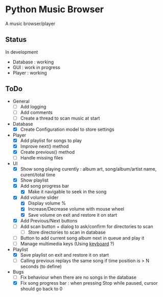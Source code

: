 # Python Music Browser

A music browser/player

## Status

In development

- Database : working
- GUI : work in progress
- Player : working

## ToDo

- General
  - [ ] Add logging
  - [ ] Add comments
  - [ ] Create a thread to scan music at start
- Database
  - [x] Create Configuration model to store settings
- Player
  - [x] Add playlist for songs to play
  - [x] Improve next() method
  - [x] Create previous() method
  - [ ] Handle missing files
- UI
  - [x] Show song playing curently : album art, song/album/artist name, curent/total time
  - [x] Show playlist
  - [x] Add song progress bar
    - [x] Make it navigable to seek in the song
  - [x] Add volume slider
    - [x] Display volume %
    - [x] Increase/Decrease volume with mouse wheel
    - [x] Save volume on exit and restore it on start
  - [x] Add Previous/Next buttons
  - [ ] Add scan button + dialog to ask/confirm for directories to scan
    - [ ] Store directories to scan in database
  - [ ] Button to add current song album next in queue and play it
  - [ ] Manage multimedia keys (Using [keyboard](https://pypi.org/project/keyboard/) ?)
- Playlist
  - [x] Save playlist on exit and restore it on start
  - [ ] Calling previous replays the same song if time position is > N seconds (to define)
- Bugs
  - [ ] Fix behaviour when there are no songs in the database
  - [x] Fix song progress bar : when pressing Stop while paused, cursor should go back to 0
